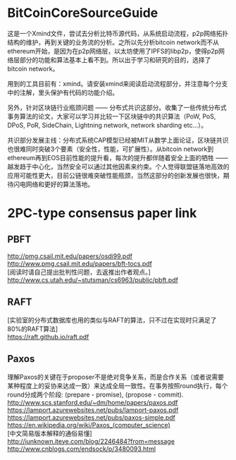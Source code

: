 # BitCoinCoreSourceGuide
这是一个Xmind文件，尝试去分析比特币源代码，从系统启动流程，p2p网络拓扑结构的维护，再到关键的业务流的分析。之所以先分析bitcoin network而不从ethereum开始，是因为在p2p网络层，以太坊使用了IPFS的libp2p，使得p2p网络层部分的功能和算法基本上看不到。所以出于学习和研究的目的，选择了bitcoin network。

用到的工具目前有：xmind。请安装xmind来阅读启动流程部分，并注意每个分支中的注解，里头保护有代码的功能介绍。

另外，针对区块链行业瓶颈问题 —— 分布式共识这部分。收集了一些传统分布式事务算法的论文，大家可以学习并比较一下区块链中的共识算法（PoW, PoS, DPoS, PoR, SideChain, Lightning network, network sharding etc...）。

共识部分发展主线：分布式系统CAP模型已经被MIT从数学上面论证，区块链共识也很难同时突破3个要素（安全性，性能，可扩展性）。从bitcoin network到ethereum再到EOS目前性能的提升看，每次的提升都伴随着安全上面的牺牲 —— 越发趋于中心化，当然安全可以通过其他因素来约束。个人觉得联盟链落地高效的应用可能性更大，目前公链很难突破性能瓶颈，当然这部分的创新发展也很快，期待闪电网络和更好的算法落地。

# 2PC-type consensus paper link
## PBFT
  http://pmg.csail.mit.edu/papers/osdi99.pdf    
  http://www.pmg.csail.mit.edu/papers/bft-tocs.pdf    
  [阅读时请自己提出批判性问题，去返推出作者观点。]    
  http://www.cs.utah.edu/~stutsman/cs6963/public/pbft.pdf    
## RAFT
  [实验室的分布式数据库也用的类似与RAFT的算法，只不过在实现时只满足了80%的RAFT算法]    
  https://raft.github.io/raft.pdf    
## Paxos
  理解Paxos的关键在于proposer不是绝对竞争关系，而是合作关系（或者说需要某种程度上的妥协来达成一致）来达成全局一致性。在事务按照round执行，每个round分成两个阶段: (prepare - promise), (propose - commit).        
  http://www.scs.stanford.edu/~dm/home/papers/paxos.pdf    
  https://lamport.azurewebsites.net/pubs/lamport-paxos.pdf    
  https://lamport.azurewebsites.net/pubs/paxos-simple.pdf    
  https://en.wikipedia.org/wiki/Paxos_(computer_science)    
  [中文简易版本解释的通俗易懂]    
  http://iunknown.iteye.com/blog/2246484?from=message    
  http://www.cnblogs.com/endsock/p/3480093.html
